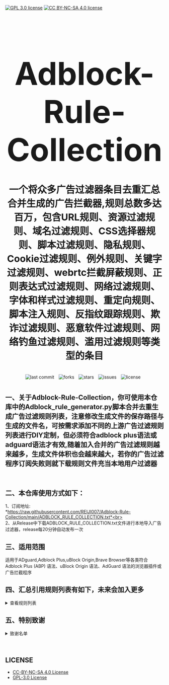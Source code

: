 [![GPL 3.0 license](https://img.shields.io/badge/License-GPL%20v3-blue.svg)](https://github.com/REIJI007/Adblock-Rule-Collection/blob/main/LICENSE-GPL3.0)
[![CC BY-NC-SA 4.0 license](https://img.shields.io/badge/License-CC%20BY--NC--SA%204.0-lightgrey.svg)](https://github.com/REIJI007/Adblock-Rule-Collection/blob/main/LICENSE-CC%20BY-NC-SA%204.0)
<!-- 居中的大标题 -->
<h1 align="center" style="font-size: 100px; margin-bottom: 40px;">Adblock-Rule-Collection</h1>

<!-- 居中的副标题 -->
<h2 align="center" style="font-size: 30px; margin-bottom: 40px;">一个将众多广告过滤器条目去重汇总合并生成的广告拦截器,规则总数多达百万，包含URL规则、资源过滤规则、域名过滤规则、CSS选择器规则、脚本过滤规则、隐私规则、Cookie过滤规则、例外规则、关键字过滤规则、webrtc拦截屏蔽规则、正则表达式过滤规则、网络过滤规则、字体和样式过滤规则、重定向规则、脚本注入规则、反指纹跟踪规则、欺诈过滤规则、恶意软件过滤规则、网络钓鱼过滤规则、滥用过滤规则等类型的条目</h2>

<!-- 徽章（根据需要调整） -->
<p align="center" style="margin-bottom: 40px;">
    <img src="https://img.shields.io/badge/last%20commit-today-brightgreen" alt="last commit" style="margin-right: 10px;">
    <img src="https://img.shields.io/github/forks/REIJI007/Adblock-Rule-Collection" alt="forks" style="margin-right: 10px;">
    <img src="https://img.shields.io/github/stars/REIJI007/Adblock-Rule-Collection" alt="stars" style="margin-right: 10px;">
    <img src="https://img.shields.io/github/issues/REIJI007/Adblock-Rule-Collection" alt="issues" style="margin-right: 10px;">
    <img src="https://img.shields.io/github/license/REIJI007/Adblock-Rule-Collection" alt="license" style="margin-right: 10px;">
</p>


## 一、关于Adblock-Rule-Collection，你可使用本仓库中的Adblock_rule_generator.py脚本合并去重生成广告过滤规则列表，注意修改生成文件的保存路径与生成的文件名，可按需求添加不同的上游广告过滤规则列表进行DIY定制，但必须符合adblock plus语法或adguard语法才有效,随着加入合并的广告过滤规则越来越多，生成文件体积也会越来越大，若你的广告过滤程序订阅失败则就下载规则文件充当本地用户过滤器

<br>

## 二、本仓库使用方式如下：
1、订阅地址: <br> *https://raw.githubusercontent.com/REIJI007/Adblock-Rule-Collection/main/ADBLOCK_RULE_COLLECTION.txt*<br>
<br>
2、从Release中下载ADBLOCK_RULE_COLLECTION.txt文件进行本地导入广告过滤器，release每20分钟自动发布一次
<br>

## 三、适用范围
适用于ADguard,Adblock Plus,uBlock Origin,Brave Browser等各类符合Adblock Plus (ABP) 语法、uBlock Origin 语法、AdGuard 语法的浏览器插件或广告拦截程序
<br>


## 四、汇总引用规则列表有如下，未来会加入更多
<details>
  <summary>查看规则列表</summary>

**1. Anti-ad for adguard**  
*https://anti-ad.net/adguard.txt*<br>

**2. Anti-ad-Easylist**  
*https://anti-ad.net/easylist.txt*<br>

**3. EasyList**  
*https://easylist.to/easylist/easylist.txt*<br>

**4. EasyList — first-party servers**  
*https://raw.githubusercontent.com/easylist/easylist/master/easylist/easylist_adservers.txt*<br>

**5. EasyList — third-party servers**  
*https://raw.githubusercontent.com/easylist/easylist/master/easylist/easylist_thirdparty.txt*<br>

**6. EasyList Privacy**  
*https://easylist.to/easylist/easyprivacy.txt*<br>

**7. EasyList Privacy — trackingservers**  
*https://raw.githubusercontent.com/easylist/easylist/master/easyprivacy/easyprivacy_trackingservers.txt*<br>

**8. EasyPrivacy — third-party trackers**  
*https://raw.githubusercontent.com/easylist/easylist/master/easyprivacy/easyprivacy_thirdparty.txt*<br>

**9. EasyPrivacy — third-party international trackers**  
*https://raw.githubusercontent.com/easylist/easylist/master/easyprivacy/easyprivacy_thirdparty_international.txt*<br>

**10. Easylist Cookie List**  
*https://secure.fanboy.co.nz/fanboy-cookiemonster.txt*<br>

**11. EasyList China**  
*https://raw.githubusercontent.com/easylist/easylistchina/master/easylistchina.txt*<br>

**12. Fanboy's Annoyance List**  
*https://secure.fanboy.co.nz/fanboy-annoyance.txt*<br>

**13. Fanboy's Social Blocking List**  
*https://easylist.to/easylist/fanboy-social.txt*<br>

**14. CJX's Annoyance List**  
*https://raw.githubusercontent.com/cjx82630/cjxlist/master/cjx-annoyance.txt*<br>

**15. CJX's EasyList Lite**  
*https://raw.githubusercontent.com/cjx82630/cjxlist/master/cjxlist.txt*<br>

**16. CJX's uBlock list**  
*https://raw.githubusercontent.com/cjx82630/cjxlist/master/cjx-ublock.txt*<br>

**17. uniartrisan's Adblock List Plus**  
*https://raw.githubusercontent.com/uniartisan/adblock_list/master/adblock_plus.txt*<br>

**18. uniartrisan's Privacy List**  
*https://raw.githubusercontent.com/uniartisan/adblock_list/master/adblock_privacy.txt*<br>

**19. AdRules AdBlock List Plus**  
*https://raw.githubusercontent.com/Cats-Team/AdRules/main/adblock_plus.txt*<br>

**20. AdRules DNS List**  
*https://raw.githubusercontent.com/Cats-Team/AdRules/main/dns.txt*<br>

**21. AdBlock DNS**  
*https://raw.githubusercontent.com/217heidai/adblockfilters/main/rules/adblockdns.txt*<br>

**22. AdBlock Filter**  
*https://raw.githubusercontent.com/217heidai/adblockfilters/main/rules/adblockfilters.txt*<br>

**23. GOODBYEADS**  
*https://raw.githubusercontent.com/8680/GOODBYEADS/master/rules.txt*<br>

**24. GOODBYEADS-DNS**  
*https://raw.githubusercontent.com/8680/GOODBYEADS/master/dns.txt*<br>

**25. GOODBYEADS-allow**  
*https://raw.githubusercontent.com/8680/GOODBYEADS/master/allow.txt*<br>

**26. AWAvenue-Ads-Rule**  
*https://raw.githubusercontent.com/TG-Twilight/AWAvenue-Ads-Rule/main/AWAvenue-Ads-Rule.txt*<br>

**27. Bibaiji's ad-rules**  
*https://raw.githubusercontent.com/Bibaiji/ad-rules/main/rule/ad-rules.txt*<br>

**28. uBlock filters**  
*https://raw.githubusercontent.com/uBlockOrigin/uAssets/master/filters/filters.txt*<br>

**29. uBlock privacy filter**  
*https://raw.githubusercontent.com/uBlockOrigin/uAssets/master/filters/privacy.txt*<br>

**30. uBlock mobile filter**  
*https://raw.githubusercontent.com/uBlockOrigin/uAssets/master/filters/filters-mobile.txt*<br>

**31. uBlock Badware risks filter**  
*https://raw.githubusercontent.com/uBlockOrigin/uAssets/master/filters/badware.txt*<br>

**32. uBlock Annoyances-Cookies filter**  
*https://raw.githubusercontent.com/uBlockOrigin/uAssets/master/filters/annoyances-cookies.txt*<br>

**33. uBlock Annoyances-others filter**  
*https://raw.githubusercontent.com/uBlockOrigin/uAssets/master/filters/annoyances-others.txt*<br>

**34. uBlock Unbreak filter**  
*https://raw.githubusercontent.com/uBlockOrigin/uAssets/master/filters/unbreak.txt*<br>

**35. AdGuard Base filter cryptominers**  
*https://raw.githubusercontent.com/AdguardTeam/AdguardFilters/master/BaseFilter/sections/cryptominers.txt*<br>

**36. AdGuard Exclusion rules**  
*https://raw.githubusercontent.com/AdguardTeam/AdGuardSDNSFilter/master/Filters/exclusions.txt*<br>

**37. AdGuard Exception rules**  
*https://raw.githubusercontent.com/AdguardTeam/AdGuardSDNSFilter/master/Filters/exceptions.txt*<br>

**38. AdGuardSDNSFilter**  
*https://raw.githubusercontent.com/AdguardTeam/AdGuardSDNSFilter/master/Filters/rules.txt*<br>

**39. Adgurd Base filter**  
*https://raw.githubusercontent.com/AdguardTeam/FiltersRegistry/master/filters/filter_2_Base/filter.txt*<br>

**40. AdGuard Base filter — first-party servers**  
*https://raw.githubusercontent.com/AdguardTeam/AdguardFilters/master/BaseFilter/sections/adservers_firstparty.txt*<br>

**41. AdGuard Base filter — foreign servers**  
*https://raw.githubusercontent.com/AdguardTeam/AdguardFilters/master/BaseFilter/sections/foreign.txt*<br>

**42. Adgurd Mobile filter**  
*https://raw.githubusercontent.com/AdguardTeam/AdguardFilters/master/MobileFilter/sections/adservers.txt*<br>

**43. Adgurd Tracking Protection filter**  
*https://raw.githubusercontent.com/AdguardTeam/FiltersRegistry/master/filters/filter_3_Spyware/filter.txt*<br>

**44. AdGuard Tracking Protection filter — first-party trackers**  
*https://raw.githubusercontent.com/AdguardTeam/AdguardFilters/master/SpywareFilter/sections/tracking_servers_firstparty.txt*<br>

**45. AdGuard Tracking Protection filter — third-party trackers**  
*https://raw.githubusercontent.com/AdguardTeam/AdguardFilters/master/SpywareFilter/sections/tracking_servers.txt*<br>

**46. AdGuard Tracking Protection filter — mobile trackers**  
*https://raw.githubusercontent.com/AdguardTeam/AdguardFilters/master/SpywareFilter/sections/mobile.txt*<br>

**47. Adgurd URL Tracking filter**  
*https://raw.githubusercontent.com/AdguardTeam/FiltersRegistry/master/filters/filter_17_TrackParam/filter.txt*<br>

**48. Adgurd Social media filter**  
*https://raw.githubusercontent.com/AdguardTeam/FiltersRegistry/master/filters/filter_4_Social/filter.txt*<br>

**49. Adgurd Annoyances filter**  
*https://raw.githubusercontent.com/AdguardTeam/FiltersRegistry/master/filters/filter_14_Annoyances/filter.txt*<br>

**50. AdGuard CNAME original trackers list**  
*https://raw.githubusercontent.com/AdguardTeam/cname-trackers/master/data/combined_original_trackers.txt*<br>

**51. AdGuard CNAME disguised ads list**  
*https://raw.githubusercontent.com/AdguardTeam/cname-trackers/master/data/combined_disguised_ads.txt*<br>

**52. AdGuard CNAME disguised clickthroughs list**  
*https://raw.githubusercontent.com/AdguardTeam/cname-trackers/master/data/combined_disguised_clickthroughs.txt*<br>

**53. AdGuard CNAME disguised microsites list**  
*https://raw.githubusercontent.com/AdguardTeam/cname-trackers/master/data/combined_disguised_microsites.txt*<br>

**54. AdGuard CNAME disguised trackers list**  
*https://raw.githubusercontent.com/AdguardTeam/cname-trackers/master/data/combined_disguised_trackers.txt*<br>

**55. AdGuard CNAME disguised mail_trackers list**  
*https://raw.githubusercontent.com/AdguardTeam/cname-trackers/master/data/combined_disguised_mail_trackers.txt*<br>

**56. Adgurd Chinese filter**  
*https://raw.githubusercontent.com/AdguardTeam/FiltersRegistry/master/filters/filter_224_Chinese/filter.txt*<br>

**57. Adgurd DNS filter**  
*https://raw.githubusercontent.com/AdguardTeam/FiltersRegistry/master/filters/filter_15_DnsFilter/filter.txt*<br>

**58. AdGuard for Android**  
*https://filters.adtidy.org/android/filters/11.txt*<br>

**59. AdGuard for iOS**  
*https://filters.adtidy.org/ios/filters/11.txt*<br>

**60. HyperADRules**  
*https://raw.githubusercontent.com/Lynricsy/HyperADRules/master/rules.txt*<br>

**61. HyperADRules-DNS**  
*https://raw.githubusercontent.com/Lynricsy/HyperADRules/master/dns.txt*<br>

**62. TheBestAdrules**  
*https://raw.githubusercontent.com/guandasheng/adguardhome/main/rule/all.txt*<br>

**63. xinggsf's rules**  
*https://raw.githubusercontent.com/xinggsf/Adblock-Plus-Rule/master/rule.txt*<br>

**64. xinggsf's mv rules**  
*https://raw.githubusercontent.com/xinggsf/Adblock-Plus-Rule/master/mv.txt*<br>

**65. superbigsteam rules**  
*https://raw.githubusercontent.com/superbigsteam/adguardhomeguiz/main/rule/all.txt*<br>

**66. adblock-nocoin-list**  
*https://raw.githubusercontent.com/hoshsadiq/adblock-nocoin-list/master/nocoin.txt*<br>

**67. GoodbyeAds-AdBlock-Filter**  
*https://raw.githubusercontent.com/jerryn70/GoodbyeAds/master/Formats/GoodbyeAds-AdBlock-Filter.txt*<br>

**68. GoodbyeAds-Ultra-AdBlock-Filter**  
*https://raw.githubusercontent.com/jerryn70/GoodbyeAds/master/Formats/GoodbyeAds-Ultra-AdBlock-Filter.txt*<br>

**69. Phishing URL Blocklist——AdGuard**  
*https://malware-filter.gitlab.io/malware-filter/phishing-filter-ag.txt*<br>

**70. Phishing URL Blocklist——AdGuard Home**  
*https://malware-filter.gitlab.io/malware-filter/phishing-filter-agh.txt*<br>

**71. Phishing URL Blocklist——uBlock Origin**  
*https://malware-filter.gitlab.io/malware-filter/phishing-filter.txt*<br>

**72. Malicious URL Blocklist——AdGuard**  
*https://malware-filter.gitlab.io/malware-filter/urlhaus-filter-ag.txt*<br>

**73. Malicious URL Blocklist——AdGuard Home**  
*https://malware-filter.gitlab.io/malware-filter/urlhaus-filter-agh.txt*<br>

**74. Malicious URL Blocklist——uBlock Origin**  
*https://malware-filter.gitlab.io/malware-filter/urlhaus-filter.txt*<br>

**75. Tracking JS Blocklist**  
*https://malware-filter.gitlab.io/malware-filter/tracking-filter.txt*<br>

**76. Botnet IP Blocklist——AdGuard**  
*https://malware-filter.gitlab.io/malware-filter/botnet-filter-ag.txt*<br>

**77. Botnet IP Blocklist——AdGuard Home**  
*https://malware-filter.gitlab.io/malware-filter/botnet-filter-agh.txt*<br>

**78. Botnet IP Blocklist——uBlock Origin**  
*https://malware-filter.gitlab.io/malware-filter/botnet-filter.txt*<br>

**79. ABP filters**  
*https://easylist-msie.adblockplus.org/abp-filters-anti-cv.txt*<br>

**80. adgk**  
*https://raw.githubusercontent.com/banbendalao/ADgk/master/ADgk.txt*<br>

**81. yokoffing's Annoyance List**  
*https://raw.githubusercontent.com/yokoffing/filterlists/main/annoyance_list.txt*<br>

**82. yokoffing's Privacy Essentials**  
*https://raw.githubusercontent.com/yokoffing/filterlists/main/privacy_essentials.txt*<br>

**83. Spam404's Adblock-list**  
*https://raw.githubusercontent.com/Spam404/lists/master/adblock-list.txt*<br>

**84. Brave-specific filter**  
*https://raw.githubusercontent.com/brave/adblock-lists/master/brave-lists/brave-specific.txt*<br>

**85. Brave-ios-specific filter**  
*https://raw.githubusercontent.com/brave/adblock-lists/master/brave-lists/brave-ios-specific.txt*<br>

**86. Brave-Android-specific filter**  
*https://raw.githubusercontent.com/brave/adblock-lists/master/brave-lists/brave-android-specific.txt*<br>

**87. Brave-Firstparty filter**  
*https://raw.githubusercontent.com/brave/adblock-lists/master/brave-lists/brave-firstparty.txt*<br>

**88. Brave-Firstparty-cname filter**  
*https://raw.githubusercontent.com/brave/adblock-lists/master/brave-lists/brave-firstparty-cname.txt*<br>

**89. Brave-Unbreak filter**  
*https://raw.githubusercontent.com/brave/adblock-lists/master/brave-unbreak.txt*<br>

**90. Filter unblocking search ads and self-promotions**  
*https://raw.githubusercontent.com/AdguardTeam/FiltersRegistry/master/filters/filter_10_Useful/filter.txt*<br>

**91. Peter Lowe’s Ad and Tracking Server List**  
*https://pgl.yoyo.org/adservers/serverlist.php?hostformat=adblockplus&showintro=0*<br>

**92. Dandelion Sprout's Anti-Malware List (for AdGuard)**  
*https://raw.githubusercontent.com/DandelionSprout/adfilt/master/Alternate%20versions%20Anti-Malware%20List/AntiMalwareAdGuard.txt*<br>

**93. Dandelion Sprout's Anti-Malware List (for Adblock Plus and AdBlock)**  
*https://raw.githubusercontent.com/DandelionSprout/adfilt/master/Alternate%20versions%20Anti-Malware%20List/AntiMalwareABP.txt*<br>

**94. Fanboy's Notifications Blocking List**  
*https://raw.githubusercontent.com/DandelionSprout/adfilt/master/Other%20domains%20versions/FanboyNotifications-LoadableInUBO.txt*<br>

**95. The Block List Project - Ads List**  
*https://raw.githubusercontent.com/blocklistproject/Lists/master/adguard/ads-ags.txt*<br>

**96. The Block List Project - Basic Starter List**  
*https://raw.githubusercontent.com/blocklistproject/Lists/master/adguard/basic-ags.txt*<br>

**97. The Block List Project - Tracking List**  
*https://raw.githubusercontent.com/blocklistproject/Lists/master/adguard/tracking-ags.txt*<br>

**98. The Block List Project - Malware List**  
*https://raw.githubusercontent.com/blocklistproject/Lists/master/adguard/malware-ags.txt*<br>

**99. The Block List Project - Scam List**  
*https://raw.githubusercontent.com/blocklistproject/Lists/master/adguard/scam-ags.txt*<br>

**100. The Block List Project - Phishing List**  
*https://raw.githubusercontent.com/blocklistproject/Lists/master/adguard/phishing-ags.txt*<br>

**101. The Block List Project - Ransomware List**  
*https://raw.githubusercontent.com/blocklistproject/Lists/master/adguard/ransomware-ags.txt*<br>

**102. The Block List Project - Fraud List**  
*https://raw.githubusercontent.com/blocklistproject/Lists/master/adguard/fraud-ags.txt*<br>

**103. The Block List Project - Abuse List**  
*https://raw.githubusercontent.com/blocklistproject/Lists/master/adguard/abuse-ags.txt*<br>

</details>

## 五、特别致谢
<details>
  <summary>致谢名单</summary>

1、anti-AD
(https://github.com/privacy-protection-tools/anti-AD)<br>
2、easylist
(https://github.com/easylist/easylist)<br>
3、cjxlist
(https://github.com/cjx82630/cjxlist)<br>
4、uniartisan
(https://github.com/uniartisan/adblock_list)<br>
5、Cats-Team
(https://github.com/Cats-Team/AdRules)<br>
6、217heidai
(https://github.com/217heidai/adblockfilters)<br>
7、GOODBYEADS
(https://github.com/8680/GOODBYEADS)<br>
8、AWAvenue-Ads-Rule
(https://github.com/TG-Twilight/AWAvenue-Ads-Rule)<br>
9、Bibaiji
(https://github.com/Bibaiji/ad-rules/)<br>
10、uBlockOrigin
(https://github.com/uBlockOrigin/uAssets)<br>
11、ADguardTeam
(https://github.com/AdguardTeam/AdGuardFilters)<br>
12、HyperADRules
(https://github.com/Lynricsy/HyperADRules)<br>
13、guandasheng
(https://github.com/guandasheng/adguardhome)<br>
14、xinggsf
(https://github.com/xinggsf/Adblock-Plus-Rule)<br>
15、superbigsteam
(https://github.com/superbigsteam/adguardhomeguiz)<br>
16、hoshsadiq
(https://github.com/hoshsadiq/adblock-nocoin-list)<br>
17、jerryn70
(https://github.com/jerryn70/GoodbyeAds)<br>
18、malware-filter
(https://gitlab.com/malware-filter)<br>
19、abp-filters
(https://gitlab.com/eyeo/anti-cv/abp-filters-anti-cv)<br>
20、banbendalao
(https://github.com/banbendalao/ADgk)<br>
21、yokoffing
(https://github.com/yokoffing/filterlists)<br>
22、notracking
(https://github.com/notracking/hosts-blocklists)<br>
23、Spam404
(https://github.com/Spam404/lists)<br>
24、brave
(https://github.com/brave/adblock-lists)<br>
25、Peter Lowe
(https://pgl.yoyo.org/adservers/)<br>
26、DandelionSprout
(https://github.com/DandelionSprout/adfilt)<br>
27、blocklistproject
(https://github.com/blocklistproject/Lists)


  </details>





<br>
<br>


## LICENSE
- [CC-BY-NC-SA 4.0 License](https://github.com/REIJI007/Adblock-Rule-Collection/blob/main/LICENSE-CC%20BY-NC-SA%204.0)
- [GPL-3.0 License](https://github.com/REIJI007/Adblock-Rule-Collection/blob/main/LICENSE-GPL3.0)
